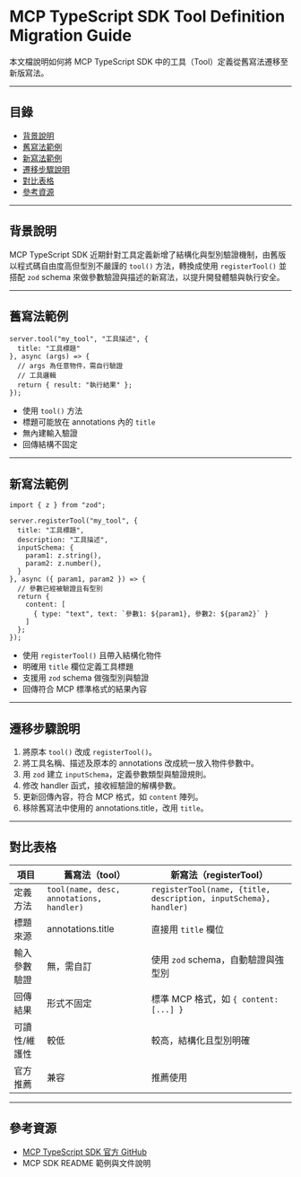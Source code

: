 # MCP TypeScript SDK Tool Definition Migration Guide

本文檔說明如何將 MCP TypeScript SDK 中的工具（Tool）定義從舊寫法遷移至新版寫法。

---

## 目錄
- [背景說明](#背景說明)
- [舊寫法範例](#舊寫法範例)
- [新寫法範例](#新寫法範例)
- [遷移步驟說明](#遷移步驟說明)
- [對比表格](#對比表格)
- [參考資源](#參考資源)

---

## 背景說明

MCP TypeScript SDK 近期針對工具定義新增了結構化與型別驗證機制，由舊版以程式碼自由度高但型別不嚴謹的 `tool()` 方法，轉換成使用 `registerTool()` 並搭配 `zod` schema 來做參數驗證與描述的新寫法，以提升開發體驗與執行安全。

---

## 舊寫法範例

```
server.tool("my_tool", "工具描述", {
  title: "工具標題"
}, async (args) => {
  // args 為任意物件，需自行驗證
  // 工具邏輯
  return { result: "執行結果" };
});
```

- 使用 `tool()` 方法
- 標題可能放在 annotations 內的 `title`
- 無內建輸入驗證
- 回傳結構不固定

---

## 新寫法範例

```
import { z } from "zod";

server.registerTool("my_tool", {
  title: "工具標題",
  description: "工具描述",
  inputSchema: {
    param1: z.string(),
    param2: z.number(),
  }
}, async ({ param1, param2 }) => {
  // 參數已經被驗證且有型別
  return {
    content: [
      { type: "text", text: `參數1: ${param1}, 參數2: ${param2}` }
    ]
  };
});
```

- 使用 `registerTool()` 且帶入結構化物件
- 明確用 `title` 欄位定義工具標題
- 支援用 `zod` schema 做強型別與驗證
- 回傳符合 MCP 標準格式的結果內容

---

## 遷移步驟說明

1. 將原本 `tool()` 改成 `registerTool()`。
2. 將工具名稱、描述及原本的 annotations 改成統一放入物件參數中。
3. 用 `zod` 建立 `inputSchema`，定義參數類型與驗證規則。
4. 修改 handler 函式，接收經驗證的解構參數。
5. 更新回傳內容，符合 MCP 格式，如 `content` 陣列。
6. 移除舊寫法中使用的 annotations.title，改用 `title`。

---

## 對比表格

| 項目       | 舊寫法（tool）                             | 新寫法（registerTool）                                |
|------------|----------------------------------------|---------------------------------------------------|
| 定義方法    | `tool(name, desc, annotations, handler)` | `registerTool(name, {title, description, inputSchema}, handler)` |
| 標題來源    | annotations.title                       | 直接用 `title` 欄位                                    |
| 輸入參數驗證 | 無，需自訂                             | 使用 `zod` schema，自動驗證與強型別                      |
| 回傳結果    | 形式不固定                             | 標準 MCP 格式，如 `{ content: [...] }`                |
| 可讀性/維護性 | 較低                                   | 較高，結構化且型別明確                                  |
| 官方推薦    | 兼容                                   | 推薦使用                                              |

---

## 參考資源

- [MCP TypeScript SDK 官方 GitHub](https://github.com/modelcontextprotocol/typescript-sdk)
- MCP SDK README 範例與文件說明